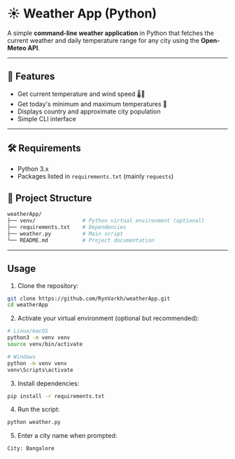 # ☀️ Weather App (Python)

A simple **command-line weather application** in Python that fetches the current weather and daily temperature range for any city using the **Open-Meteo API**.

---

## 🚀 Features
- Get current temperature and wind speed 🌡💨
- Get today's minimum and maximum temperatures 📅
- Displays country and approximate city population
- Simple CLI interface

---

## 🛠️ Requirements
- Python 3.x
- Packages listed in `requirements.txt` (mainly `requests`)


## 📂 Project Structure

```bash 
weatherApp/
├── venv/               # Python virtual environment (optional)
├── requirements.txt    # Dependencies
├── weather.py          # Main script
└── README.md           # Project documentation
```

---

## Usage

1. Clone the repository:
```bash
git clone https://github.com/RynVarkh/weatherApp.git
cd weatherApp
```

2. Activate your virtual environment (optional but recommended):
```bash
# Linux/macOS
python3 -m venv venv
source venv/bin/activate

# Windows
python -m venv venv
venv\Scripts\activate
```

3. Install dependencies:
```bash
pip install -r requirements.txt
```

4. Run the script:
```bash
python weather.py
```

5. Enter a city name when prompted:
```bash
City: Bangalore
```